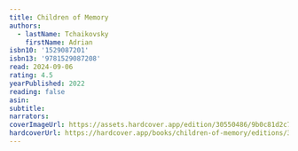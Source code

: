 ```yaml
---
title: Children of Memory
authors:
  - lastName: Tchaikovsky
    firstName: Adrian
isbn10: '1529087201'
isbn13: '9781529087208'
read: 2024-09-06
rating: 4.5
yearPublished: 2022
reading: false
asin:
subtitle:
narrators:
coverImageUrl: https://assets.hardcover.app/edition/30550486/9b0c81d2c764e15e8276810503cf327c19ae1810.jpeg
hardcoverUrl: https://hardcover.app/books/children-of-memory/editions/30920110
---
```

